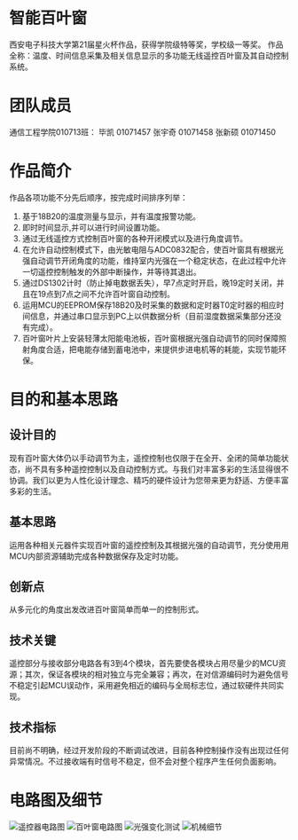 # 智能百叶窗
西安电子科技大学第21届星火杯作品，获得学院级特等奖，学校级一等奖。
作品全称：温度、时间信息采集及相关信息显示的多功能无线遥控百叶窗及其自动控制系统。

# 团队成员
通信工程学院010713班：
毕凯   01071457
张宇奇 01071458
张新硕 01071450

# 作品简介
作品各项功能不分先后顺序，按完成时间排序列举：
1. 基于18B20的温度测量与显示，并有温度报警功能。
2. 即时时间显示,并可以进行时间设置功能。
3. 通过无线遥控方式控制百叶窗的各种开闭模式以及进行角度调节。
4. 在允许自动控制模式下，由光敏电阻与ADC0832配合，使百叶窗具有根据光强自动调节开闭角度的功能，维持室内光强在一个稳定状态，在此过程中允许一切遥控控制触发的外部中断操作，并等待其退出。
5. 通过DS1302计时（防止掉电数据丢失），早7点定时开启，晚19定时关闭，并且在19点到7点之间不允许百叶窗自动控制。
6. 运用MCU的EEPROM保存18B20及时采集的数据和定时器T0定时器的相应时间信息，并通过串口显示到PC上以供数据分析（目前湿度数据采集部分还没有完成）。
7. 百叶窗叶片上安装轻薄太阳能电池板，百叶窗根据光强自动调节的同时保障照射角度合适，把电能存储到蓄电池中，来提供步进电机等的耗能，实现节能环保。

# 目的和基本思路
## 设计目的
现有百叶窗大体仍以手动调节为主，遥控控制也仅限于在全开、全闭的简单功能状态，尚不具有多种遥控控制以及自动控制方式。与我们对丰富多彩的生活显得很不协调。我们以更为人性化设计理念、精巧的硬件设计为您带来更为舒适、方便丰富多彩的生活。
## 基本思路
运用各种相关元器件实现百叶窗的遥控控制及其根据光强的自动调节，充分使用用MCU内部资源辅助完成各种数据保存及定时功能。
## 创新点
从多元化的角度出发改进百叶窗简单而单一的控制形式。
## 技术关键
遥控部分与接收部分电路各有3到4个模块，首先要使各模块占用尽量少的MCU资源；其次，保证各模块的相对独立与完全兼容；再次，在对信源编码时为避免信号不稳定引起MCU误动作，采用避免相近的编码与全局标志位，通过软硬件共同实现。
## 技术指标
目前尚不明确，经过开发阶段的不断调试改进，目前各种控制操作没有出现过任何异常情况。不过接收端有时信号不稳定，但不会对整个程序产生任何负面影响。

# 电路图及细节
![遥控器电路图](./电路图及数据/controller.jpg)
![百叶窗电路图](./电路图及数据/shutter.jpg)
![光强变化测试](./电路图及数据/light-params.jpg)
![机械细节](./电路图及数据/details.jpg)


